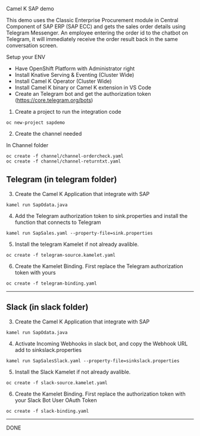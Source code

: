 Camel K SAP demo

This demo uses the Classic Enterprise Procurement module in Central Component  of SAP ERP (SAP ECC) and gets the sales order details using Telegram Messenger. An employee entering the order id to the chatbot on Telegram, it will immediately receive the order result back in the same conversation screen. 


Setup your ENV

- Have OpenShift Platform with Administrator right
- Install Knative Serving & Eventing (Cluster Wide)
- Install Camel K Operator (Cluster Wide)
- Install Camel K binary or Camel K extension in VS Code
- Create an Telegram bot and get the authorization token (https://core.telegram.org/bots)


1. Create a project to run the integration code

```
oc new-project sapdemo
```

2. Create the channel needed

In Channel folder

```
oc create -f channel/channel-ordercheck.yaml
oc create -f channel/channel-returntxt.yaml
```

Telegram 
(in telegram folder)
--------------
3. Create the Camel K Application that integrate with SAP

```
kamel run SapOdata.java
```

4. Add the Telegram authorization token to sink.properties and install the function that connects to Telegram

```
kamel run SapSales.yaml --property-file=sink.properties
```

5. Install the telegram Kamelet if not already avalible. 

```
oc create -f telegram-source.kamelet.yaml
```

6. Create the Kamelet Binding. First replace the Telegram authorization token with yours

```
oc create -f telegram-binding.yaml
```
--------------


Slack
(in slack folder)
--------------
3. Create the Camel K Application that integrate with SAP

```
kamel run SapOdata.java
```

4. Activate Incoming Webhooks in slack bot, and copy the Webhook URL add to sinkslack.properties


```
kamel run SapSalesSlack.yaml --property-file=sinkslack.properties
```

5. Install the Slack Kamelet if not already avalible. 

```
oc create -f slack-source.kamelet.yaml
```

6. Create the Kamelet Binding. First replace the  authorization token with your Slack Bot User OAuth Token

```
oc create -f slack-binding.yaml
```
--------------


DONE
